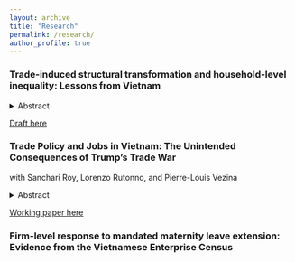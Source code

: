 ```yaml
---
layout: archive
title: "Research"
permalink: /research/
author_profile: true
--- 
```


### Trade-induced structural transformation and household-level inequality: Lessons from Vietnam

<details>
<summary> Abstract </summary>

Much is understood about how trade affects gender inequality in terms of labour force participation and wages at the firm and sector level. However, how trade affects gender inequality at the household-level is an under explored area of research. This paper uses the US-Vietnam Bilateral Trade Agreement (BTA) that came into force in 2001 to explore how the disproportionate expansion of female-intensive sectors can trigger the structural transformation of the female labour force, and how this affects women's share of contribution to the total household income. By using a panel households from the Vietnam Household Living Standards Survey and through exploiting provincial variation in exposure to the BTA, I find that women increased their contribution to the total household income by 10.8 percentage points in the 4 years following the implementation of the trade agreement. I then examine whether the closing of the spousal household contribution gap led to changes in the allocation of household resources that could be indicative of higher female intrahousehold bargaining power, and find that household consumption of 'female-preferred' goods did not increase.

</details>

[Draft here](https://anrisakaki.github.io/files/Trade_induced_structural_transformation_and_the_spousal_wage_gap.pdf)

### Trade Policy and Jobs in Vietnam: The Unintended Consequences of Trump’s Trade War
with Sanchari Roy, Lorenzo Rutonno, and Pierre-Louis Vezina

<details>
<summary> Abstract </summary>

We use the US-China trade war as an exogenous shock to export opportunities in Vietnam and examine its effect on Vietnam’s exports and labor markets. We find that Vietnamese exports to the US were around 40 percent higher in 2020 relative to 2017 in sectors hit by US tariffs on Chinese products. This increase is driven by both new export product varieties and increased exports in existing categories. This expansion in export opportunities led to job creation and increased working hours in affected sectors relative to non-affected ones. It also led to an increase in wages, even more so for women workers.

</details>

[Working paper here](https://anrisakaki.github.io/files/Trump_and_Vietnam.pdf)

### Firm-level response to mandated maternity leave extension: Evidence from the Vietnamese Enterprise Census
